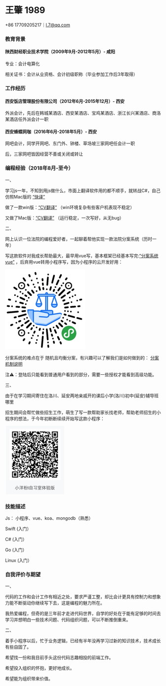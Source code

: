 # 王肇 1989

 +86 17709205217｜l.7@qq.com
### 教育背景

#### 陕西财经职业技术学院（2009年9月-2012年5月）- 咸阳

专业：会计电算化

相关证书：会计从业资格、会计初级职称（毕业参加工作后3年取得）

### 工作经历

#### 西安饭店管理股份有限公司（2012年6月-2015年12月）- 西安

外派会计，先后在韩城某酒店、西安某酒店、宝鸡某酒店、浙江长兴某酒店、商洛某酒店任外派会计一职

#### 西安蜂蝶网咖（2016年6月-2018年5月）- 西安

网吧会计，同学开网吧、东门外、钟楼、草场坡三家网吧任会计一职

后，三家网吧皆因经营不善或关闭或转让

### 编程经验（2018年8月-至今）

一、

学习js一年，不知到用js做什么，市面上翻译软件用的都不顺手，就转战C#，自己仿照Mac版的
[“快译”](https://itunes.apple.com/cn/app/%E5%BF%AB%E8%AF%91-%E5%A4%9A%E8%AF%AD%E8%A8%80%E6%99%BA%E8%83%BD%E5%AD%97%E5%85%B8/id1217010477?mt=12)

做了一款win版：[“CV翻译”](https://github.com/xyfll7/CV-translation) （win环境复杂有些客户机表现不稳定）

又做了Mac版：[“CV翻译”](https://github.com/xyfll7/CVtranslate) （运行稳定，一次写好，从无bug）

二、

网上认识一位法院的编程爱好者，一起聊着帮他实现一款法院分案系统（历时一年）

写这款软件对我成长帮助最大，最早用vue写，基本框架已经基本写完:[“分案系统vue”](https://github.com/xyfll7/fenansys)  ，后弃用vue转用小程序写，因为小程序的云开发好用：

![Image text](https://raw.githubusercontent.com/xyfll7/resume/master/image/gh_a1d8ca817441_258%20(1).jpg)

分案系统的难点在于 随机且均衡分案，有兴趣可以了解我们是如何做到的： [分案机制说明](https://github.com/xyfll7/resume/blob/master/fenan/fenan.md)

注⚠️：登陆后只能看到普通用户看到的部分，需要一些授权才能看到高级功能。

三、

由于在学习期间寄住在洛川、延安两地亲戚开的课后小学(洛川)初中(延安)辅导班哪里

招生期间会帮忙做些招生工作，萌生了写一款帮助家长找老师，帮助老师招生的小程序的想法，于今年初断断续续开始写这款小程序：

![Image text](https://raw.githubusercontent.com/xyfll7/resume/master/image/WechatIMG67.jpeg)

### 技能描述

Js： 小程序、vue、koa、mongodb（熟悉）

Swift (入门）

C# (入门）

Go (入门）

Linux (入门）

### 自我评价与期望

一、

代码的工作和会计工作有相近之处，要求严谨工整，却比会计更具有控制力和想象力能不断驱动你继续写下去，这是编程的魅力所在。

我热爱编程，但奇的是三年前才走进代码世界，自学的好处在于能有足够的时间去学习并想明白一些技术问题、代码组织问题，可以不断推倒重来。

二、

着手小程序以后，忙于业务逻辑，已经有半年没再学习过新的知识技术，技术成长有些自固了。

希望找一份和我目前手头这份代码志趣相投的前端工作。

希望投入组织的怀抱，更好地成长。

希望能为组织带来价值。

